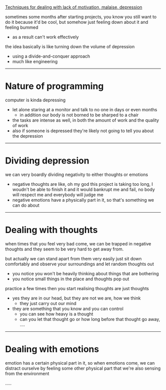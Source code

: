 [Techniques for dealing with lack of motivation, malaise, depression](https://www.youtube.com/watch?v=i7kh8pNRWOo)

sometimes some months after starting projects, you know you still want to do it because it'd be cool, but somehow just feeling down about it and feeling bummed
* as a result can't work effectively

the idea basically is like turning down the volume of depression
* using a divide-and-conquer approach
* much like engineering
___

# Nature of programming

computer is kinda depressing
* let alone staring at a monitor and talk to no one in days or even months
	* in addition our body is not borned to be sharped to a chair
* the tasks are intense as well, in both the amount of work and the quality of work
* also if someone is depressed they're likely not going to tell you about the depression
___

# Dividing depression

we can very boardly dividing negativity to either thoughts or emotions
* negative thoughts are like, oh my god this project is taking too long, I woudn't be able to finish it and it would bankrupt me and fail, no body will respect me and everybody will judge me
* negative emotions have a physically part in it, so that's something we can do about
___

# Dealing with thoughts

when times that you feel very bad come,
we can be trapped in negative thoughts and they seem to be very hard to get away from.

but actually we can stand apart from them very easily
just sit down comfortably and observe your surroundings and let random thoughts out
* you notice you won't be heavily thinking about things that are bothering
* you notice small things in the place and thoughts pop out

practice a few times then you start realising thoughts are just thoughts
* yes they are in our head, but they are not we are, how we think
	* they just carry out our mind
* they are something that you know and you can control
	* you can see how heavy is a thought
	* can you let that thought go or how long before that thought go away, ....
___

# Dealing with emotions

emotion has a certain physical part in it,
so when emotions come, we can distract ourselve by feeling some other physical part that we're also sensing from the environment

.....